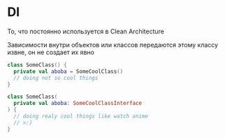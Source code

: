 # DI

То, что постоянно используется в Clean Architecture

Зависимости внутри объектов или классов передаются этому классу извне, он не создает их явно

```kotlin
class SomeClass() {
  private val aboba = SomeCoolClass()
  // doing not so cool things
}
```

```kotlin
class SomeClass(
  private val aboba: SomeCoolClassInterface
) {
  // doing realy cool things like watch anime
  // >:)
}
```